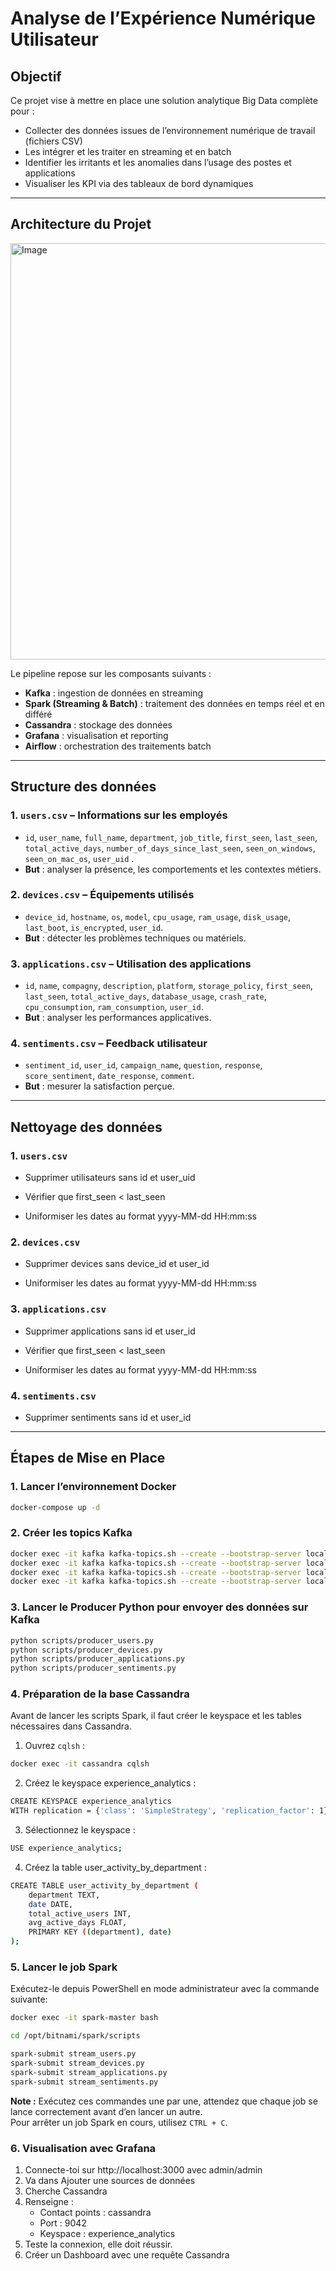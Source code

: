# Analyse de l’Expérience Numérique Utilisateur

## Objectif

Ce projet vise à mettre en place une solution analytique Big Data complète pour :

- Collecter des données issues de l’environnement numérique de travail (fichiers CSV)
- Les intégrer et les traiter en streaming et en batch
- Identifier les irritants et les anomalies dans l’usage des postes et applications
- Visualiser les KPI via des tableaux de bord dynamiques

---
## Architecture du Projet
<img width="882" height="666" alt="Image" src="https://github.com/user-attachments/assets/24d60689-b781-448e-a0f4-03fe9dfc6d6b" />

Le pipeline repose sur les composants suivants :

- **Kafka** : ingestion de données en streaming
- **Spark (Streaming & Batch)** : traitement des données en temps réel et en différé
- **Cassandra** : stockage des données 
- **Grafana** : visualisation et reporting
- **Airflow** : orchestration des traitements batch

---
## Structure des données

### 1. `users.csv` – Informations sur les employés
- `id`, `user_name`, `full_name`, `department`, `job_title`, `first_seen`, `last_seen`, `total_active_days`, `number_of_days_since_last_seen`, `seen_on_windows`, `seen_on_mac_os`, `user_uid` .
- **But** : analyser la présence, les comportements et les contextes métiers.

### 2. `devices.csv` – Équipements utilisés
- `device_id`, `hostname`, `os`, `model`, `cpu_usage`, `ram_usage`, `disk_usage`, `last_boot`, `is_encrypted`, `user_id`.
- **But** : détecter les problèmes techniques ou matériels.

### 3. `applications.csv` – Utilisation des applications
- `id`, `name`, `compagny`, `description`, `platform`, `storage_policy`, `first_seen`, `last_seen`, `total_active_days`, `database_usage`, `crash_rate`, `cpu_consumption`, `ram_consumption`, `user_id`.
- **But** : analyser les performances applicatives.

### 4. `sentiments.csv` – Feedback utilisateur
- `sentiment_id`, `user_id`, `campaign_name`, `question`, `response`, `score_sentiment`, `date_response`, `comment`.
- **But** : mesurer la satisfaction perçue.

---
## Nettoyage des données

### 1. `users.csv`
- Supprimer utilisateurs sans id et user_uid

- Vérifier que first_seen < last_seen

- Uniformiser les dates au format yyyy-MM-dd HH:mm:ss

### 2. `devices.csv`

- Supprimer devices sans device_id et user_id

- Uniformiser les dates au format yyyy-MM-dd HH:mm:ss
  
### 3. `applications.csv`

- Supprimer applications sans id et user_id

- Vérifier que first_seen < last_seen

- Uniformiser les dates au format yyyy-MM-dd HH:mm:ss

### 4. `sentiments.csv`

- Supprimer sentiments sans id et user_id

---
## Étapes de Mise en Place

### 1. Lancer l’environnement Docker

```bash
docker-compose up -d
```
### 2. Créer les topics Kafka

```bash
docker exec -it kafka kafka-topics.sh --create --bootstrap-server localhost:9092 --replication-factor 1 --partitions 1 --topic users-topic
docker exec -it kafka kafka-topics.sh --create --bootstrap-server localhost:9092 --replication-factor 1 --partitions 1 --topic devices-topic
docker exec -it kafka kafka-topics.sh --create --bootstrap-server localhost:9092 --replication-factor 1 --partitions 1 --topic applications-topic
docker exec -it kafka kafka-topics.sh --create --bootstrap-server localhost:9092 --replication-factor 1 --partitions 1 --topic sentiments-topic
```

### 3. Lancer le Producer Python pour envoyer des données sur Kafka

```bash
python scripts/producer_users.py
python scripts/producer_devices.py
python scripts/producer_applications.py
python scripts/producer_sentiments.py
```

### 4. Préparation de la base Cassandra

Avant de lancer les scripts Spark, il faut créer le keyspace et les tables nécessaires dans Cassandra.

1. Ouvrez `cqlsh` :
```bash
docker exec -it cassandra cqlsh
```

2. Créez le keyspace experience_analytics :
```bash
CREATE KEYSPACE experience_analytics
WITH replication = {'class': 'SimpleStrategy', 'replication_factor': 1};
```

3. Sélectionnez le keyspace :
```bash
USE experience_analytics;
```

4. Créez la table user_activity_by_department :
```bash
CREATE TABLE user_activity_by_department (
    department TEXT,
    date DATE,
    total_active_users INT,
    avg_active_days FLOAT,
    PRIMARY KEY ((department), date)
);
```
### 5. Lancer le job Spark 

Exécutez-le depuis PowerShell en mode administrateur avec la commande suivante:

```bash
docker exec -it spark-master bash
```
```bash
cd /opt/bitnami/spark/scripts
```
```bash
spark-submit stream_users.py
spark-submit stream_devices.py
spark-submit stream_applications.py
spark-submit stream_sentiments.py
```
**Note :** Exécutez ces commandes une par une, attendez que chaque job se lance correctement avant d’en lancer un autre.  
Pour arrêter un job Spark en cours, utilisez `CTRL + C`.

### 6. Visualisation avec Grafana

1. Connecte-toi sur http://localhost:3000 avec admin/admin
2. Va dans Ajouter une sources de données
3. Cherche Cassandra
4. Renseigne :
   - Contact points : cassandra 
   - Port : 9042
   - Keyspace : experience_analytics
5. Teste la connexion, elle doit réussir.
6. Créer un Dashboard avec une requête Cassandra
